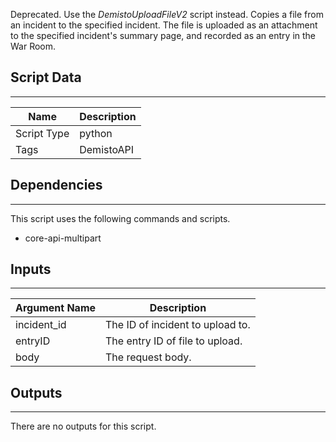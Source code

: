 Deprecated. Use the *DemistoUploadFileV2* script instead.
Copies a file from an incident to the specified incident. The file is uploaded as an attachment to the specified incident's summary page, and recorded as an entry in the War Room.

## Script Data

---

| **Name** | **Description** |
| --- | --- |
| Script Type | python |
| Tags | DemistoAPI |


## Dependencies

---
This script uses the following commands and scripts.

* core-api-multipart

## Inputs

---

| **Argument Name** | **Description** |
| --- | --- |
| incident_id | The ID of incident to upload to. |
| entryID | The entry ID of file to upload. |
| body | The request body. |

## Outputs

---
There are no outputs for this script.
